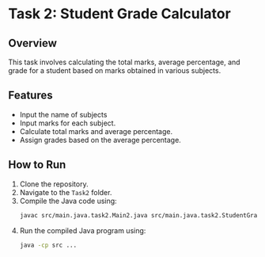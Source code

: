 # Task 2: Student Grade Calculator

## Overview

This task involves calculating the total marks, average percentage, and grade for a student based on marks obtained in
various subjects.

## Features

- Input the name of subjects
- Input marks for each subject.
- Calculate total marks and average percentage.
- Assign grades based on the average percentage.

## How to Run

1. Clone the repository.
2. Navigate to the `Task2` folder.
3. Compile the Java code using:
   ```bash
   javac src/main.java.task2.Main2.java src/main.java.task2.StudentGradeCalculator.java
4. Run the compiled Java program using:
   ```bash
   java -cp src ...
